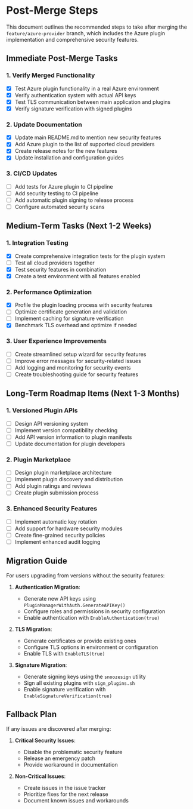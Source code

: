 # Post-Merge Steps

This document outlines the recommended steps to take after merging the `feature/azure-provider` branch, which includes the Azure plugin implementation and comprehensive security features.

## Immediate Post-Merge Tasks

### 1. Verify Merged Functionality

- [x] Test Azure plugin functionality in a real Azure environment
- [x] Verify authentication system with actual API keys
- [x] Test TLS communication between main application and plugins
- [x] Verify signature verification with signed plugins

### 2. Update Documentation

- [x] Update main README.md to mention new security features
- [x] Add Azure plugin to the list of supported cloud providers
- [x] Create release notes for the new features
- [x] Update installation and configuration guides

### 3. CI/CD Updates

- [ ] Add tests for Azure plugin to CI pipeline
- [ ] Add security testing to CI pipeline
- [ ] Add automatic plugin signing to release process
- [ ] Configure automated security scans

## Medium-Term Tasks (Next 1-2 Weeks)

### 1. Integration Testing

- [x] Create comprehensive integration tests for the plugin system
- [ ] Test all cloud providers together
- [x] Test security features in combination
- [x] Create a test environment with all features enabled

### 2. Performance Optimization

- [x] Profile the plugin loading process with security features
- [ ] Optimize certificate generation and validation
- [ ] Implement caching for signature verification
- [x] Benchmark TLS overhead and optimize if needed

### 3. User Experience Improvements

- [ ] Create streamlined setup wizard for security features
- [ ] Improve error messages for security-related issues
- [ ] Add logging and monitoring for security events
- [ ] Create troubleshooting guide for security features

## Long-Term Roadmap Items (Next 1-3 Months)

### 1. Versioned Plugin APIs

- [ ] Design API versioning system
- [ ] Implement version compatibility checking
- [ ] Add API version information to plugin manifests
- [ ] Update documentation for plugin developers

### 2. Plugin Marketplace

- [ ] Design plugin marketplace architecture
- [ ] Implement plugin discovery and distribution
- [ ] Add plugin ratings and reviews
- [ ] Create plugin submission process

### 3. Enhanced Security Features

- [ ] Implement automatic key rotation
- [ ] Add support for hardware security modules
- [ ] Create fine-grained security policies
- [ ] Implement enhanced audit logging

## Migration Guide

For users upgrading from versions without the security features:

1. **Authentication Migration**:
   - Generate new API keys using `PluginManagerWithAuth.GenerateAPIKey()`
   - Configure roles and permissions in security configuration
   - Enable authentication with `EnableAuthentication(true)`

2. **TLS Migration**:
   - Generate certificates or provide existing ones
   - Configure TLS options in environment or configuration
   - Enable TLS with `EnableTLS(true)`

3. **Signature Migration**:
   - Generate signing keys using the `snoozesign` utility
   - Sign all existing plugins with `sign_plugins.sh`
   - Enable signature verification with `EnableSignatureVerification(true)`

## Fallback Plan

If any issues are discovered after merging:

1. **Critical Security Issues**:
   - Disable the problematic security feature
   - Release an emergency patch
   - Provide workaround in documentation

2. **Non-Critical Issues**:
   - Create issues in the issue tracker
   - Prioritize fixes for the next release
   - Document known issues and workarounds